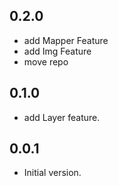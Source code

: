 ## 0.2.0

- add Mapper Feature
- add Img Feature
- move repo

## 0.1.0

- add Layer feature.

## 0.0.1

- Initial version.
